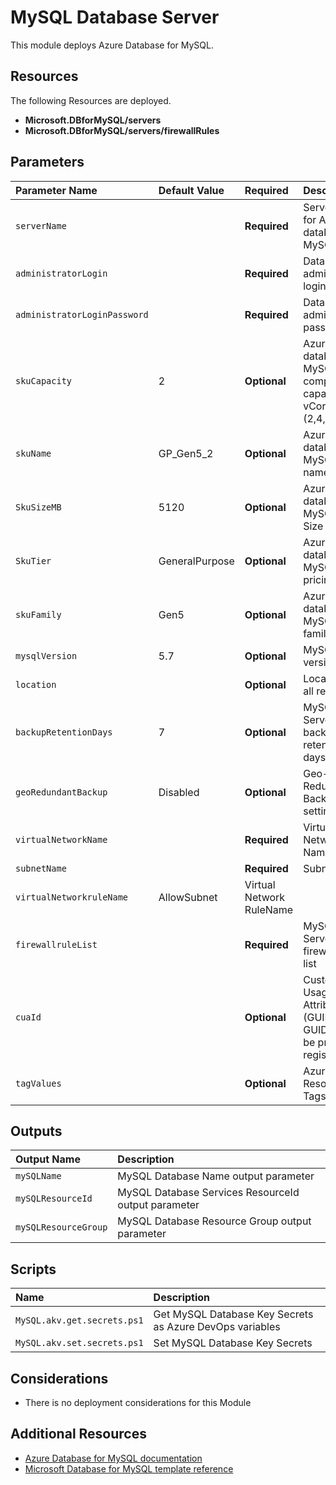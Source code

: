 # MySQL Database Server

This module deploys Azure Database for MySQL.

## Resources

The following Resources are deployed.

+ **Microsoft.DBforMySQL/servers**
+ **Microsoft.DBforMySQL/servers/firewallRules**

## Parameters

| Parameter Name | Default Value | Required | Description |
| :-             | :-            | :-       |:-           |
| `serverName` || **Required** | Server Name for Azure database for MySQL
| `administratorLogin` || **Required** | Database administrator login name
| `administratorLoginPassword` || **Required** | Database administrator password
| `skuCapacity` | 2 | **Optional** | Azure database for MySQL compute capacity in vCores (2,4,8,16,32)
| `skuName` | GP_Gen5_2 | **Optional** | Azure database for MySQL sku name
| `SkuSizeMB` | 5120 | **Optional** | Azure database for MySQL Sku Size
| `SkuTier` | GeneralPurpose | **Optional** | Azure database for MySQL pricing tier
| `skuFamily` | Gen5 | **Optional** | Azure database for MySQL sku family
| `mysqlVersion` | 5.7 | **Optional** | MySQL version
| `location` || **Optional** | Location for all resources
| `backupRetentionDays` | 7 | **Optional** | MySQL Server backup retention days
| `geoRedundantBackup` | Disabled | **Optional** | Geo-Redundant Backup setting
| `virtualNetworkName` || **Required** | Virtual Network Name
| `subnetName` || **Required** | Subnet Name
| `virtualNetworkruleName` | AllowSubnet | Virtual Network RuleName
| `firewallruleList` || **Required** | MySQL Server firewall rule list
| `cuaId` || **Optional** | Customer Usage Attribution Id (GUID). This GUID must be previously registered
| `tagValues` || **Optional** | Azure Resource Tags object

## Outputs

| Output Name | Description |
| :-          | :-          |
| `mySQLName` |  MySQL Database Name output parameter
| `mySQLResourceId` | MySQL Database Services ResourceId output parameter
| `mySQLResourceGroup` | MySQL Database Resource Group output parameter

## Scripts

| Name | Description |
| :-   | :-          |
| `MySQL.akv.get.secrets.ps1` | Get MySQL Database Key Secrets as Azure DevOps variables
| `MySQL.akv.set.secrets.ps1` | Set MySQL Database Key Secrets

## Considerations

+ There is no deployment considerations for this Module

## Additional Resources

+ [Azure Database for MySQL documentation](https://docs.microsoft.com/en-us/azure/mysql/)
+ [Microsoft Database for MySQL template reference](https://docs.microsoft.com/en-us/azure/templates/microsoft.dbformysql/allversions)

